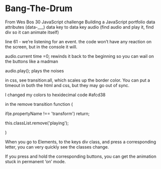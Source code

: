 # Bang-The-Drum
From Wes Bos 30 JavaScript challenge
Building a JavaScript portfolio
data attributes (data-___) data key to data key  audio (find audio and play it, find div so it can animate itself)

line 61 - we’re listening for an event.
the code won’t have any reaction on the screen, but in the console it will.

audio.current time =0; rewinds it back to the beginning so you can wail on the buttons like a madman

audio.play(); plays the noises

in css, see transition:all, which scales up the border color. You can put a timeout in both the html and css, but they may go out of sync.

I changed my colors to hexidecimal code #afcd38

in the remove transition function (

if(e.propertyName !== 'transform') return;

this.classList.remove('playing'); 

)

When you go to Elements, to the keys div class, and press a corresponding letter, you can very quickly see the classes change.

If you press and hold the corresponding buttons, you can get the animation stuck in permanent ‘on’ mode.
